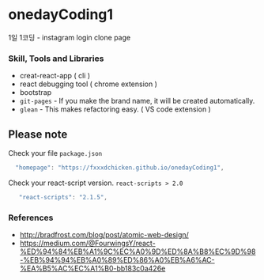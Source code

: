 # onedayCoding1


1일 1코딩 - instagram login clone page


### Skill, Tools and Libraries

-  creat-react-app ( cli ) 
-  react debugging tool ( chrome extension ) 
-  bootstrap
-  `git-pages` - If you make the brand name, it will be created automatically.
-  `glean` - This makes refactoring easy.  ( VS code extension )


## Please note

Check your file `package.json` 

```js
  "homepage": "https://fxxxdchicken.github.io/onedayCoding1",
```

Check your react-script version. `react-scripts > 2.0`

```js
   "react-scripts": "2.1.5",
```


### References

- http://bradfrost.com/blog/post/atomic-web-design/
- https://medium.com/@FourwingsY/react-%ED%94%84%EB%A1%9C%EC%A0%9D%ED%8A%B8%EC%9D%98-%EB%94%94%EB%A0%89%ED%86%A0%EB%A6%AC-%EA%B5%AC%EC%A1%B0-bb183c0a426e